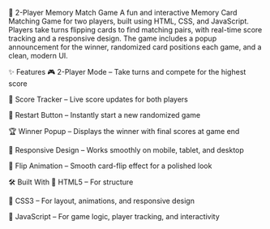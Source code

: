 🧠 2-Player Memory Match Game
A fun and interactive Memory Card Matching Game for two players, built using HTML, CSS, and JavaScript. Players take turns flipping cards to find matching pairs, with real-time score tracking and a responsive design. The game includes a popup announcement for the winner, randomized card positions each game, and a clean, modern UI.

✨ Features
🎮 2-Player Mode – Take turns and compete for the highest score

🧮 Score Tracker – Live score updates for both players

🔄 Restart Button – Instantly start a new randomized game

🏆 Winner Popup – Displays the winner with final scores at game end

📱 Responsive Design – Works smoothly on mobile, tablet, and desktop

💫 Flip Animation – Smooth card-flip effect for a polished look

🛠️ Built With
🔸 HTML5 – For structure

🎨 CSS3 – For layout, animations, and responsive design

🧠 JavaScript – For game logic, player tracking, and interactivity
